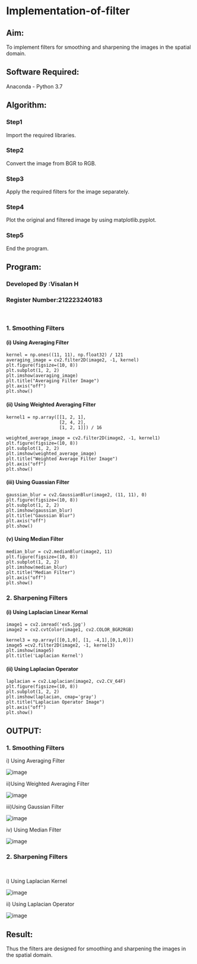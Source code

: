 # Implementation-of-filter
## Aim:
To implement filters for smoothing and sharpening the images in the spatial domain.

## Software Required:
Anaconda - Python 3.7

## Algorithm:
### Step1
Import the required libraries.

### Step2
Convert the image from BGR to RGB.

### Step3
Apply the required filters for the image separately.

### Step4
Plot the original and filtered image by using matplotlib.pyplot.

### Step5
End the program.

## Program:
### Developed By  :Visalan H
### Register Number:212223240183
</br>

### 1. Smoothing Filters

#### (i) Using Averaging Filter

```
kernel = np.ones((11, 11), np.float32) / 121
averaging_image = cv2.filter2D(image2, -1, kernel)
plt.figure(figsize=(10, 8))
plt.subplot(1, 2, 2)
plt.imshow(averaging_image)
plt.title("Averaging Filter Image")
plt.axis("off")
plt.show()
```

#### (ii) Using Weighted Averaging Filter
```
kernel1 = np.array([[1, 2, 1],
                    [2, 4, 2],
                    [1, 2, 1]]) / 16

weighted_average_image = cv2.filter2D(image2, -1, kernel1)
plt.figure(figsize=(10, 8))
plt.subplot(1, 2, 2)
plt.imshow(weighted_average_image)
plt.title("Weighted Average Filter Image")
plt.axis("off")
plt.show()

```

#### (iii) Using Guassian Filter

```
gaussian_blur = cv2.GaussianBlur(image2, (11, 11), 0)
plt.figure(figsize=(10, 8))
plt.subplot(1, 2, 2)
plt.imshow(gaussian_blur)
plt.title("Gaussian Blur")
plt.axis("off")
plt.show()
```

#### (v) Using Median Filter
```
median_blur = cv2.medianBlur(image2, 11)
plt.figure(figsize=(10, 8))
plt.subplot(1, 2, 2)
plt.imshow(median_blur)
plt.title("Median Filter")
plt.axis("off")
plt.show()
```

### 2. Sharpening Filters
#### (i) Using Laplacian Linear Kernal

```
image1 = cv2.imread('ex5.jpg')
image2 = cv2.cvtColor(image1, cv2.COLOR_BGR2RGB)

kernel3 = np.array([[0,1,0], [1, -4,1],[0,1,0]])
image5 =cv2.filter2D(image2, -1, kernel3)
plt.imshow(image5)
plt.title('Laplacian Kernel')
```
#### (ii) Using Laplacian Operator

```
laplacian = cv2.Laplacian(image2, cv2.CV_64F)
plt.figure(figsize=(10, 8))
plt.subplot(1, 2, 2)
plt.imshow(laplacian, cmap='gray')
plt.title("Laplacian Operator Image")
plt.axis("off")
plt.show()
```

## OUTPUT:
### 1. Smoothing Filters


i) Using Averaging Filter

![image](https://github.com/user-attachments/assets/d375ddf7-bf4d-4f2e-b39f-b244378d1534)


ii)Using Weighted Averaging Filter

![image](https://github.com/user-attachments/assets/f0d6334e-ef56-4318-b8e6-4305a3478f69)


iii)Using Gaussian Filter

![image](https://github.com/user-attachments/assets/29c9341b-19b2-48ad-945a-d46866a8be4e)


iv) Using Median Filter

![image](https://github.com/user-attachments/assets/2ea07c87-7068-44f4-a1f6-fa203b1f4c42)


### 2. Sharpening Filters
</br>

i) Using Laplacian Kernel

![image](https://github.com/user-attachments/assets/03064793-f8e2-4f4e-bc15-013d0141aa50)


ii) Using Laplacian Operator

![image](https://github.com/user-attachments/assets/a41d5b59-35a2-4a69-a839-f031e6b9f566)


## Result:
Thus the filters are designed for smoothing and sharpening the images in the spatial domain.
